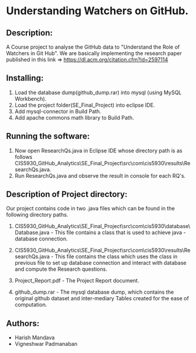 # Understanding Watchers on GitHub.

## Description:
A Course project to analyse the GitHub data to "Understand the Role of Watchers in Git Hub". 
We are basically implementing the research paper published in this link => https://dl.acm.org/citation.cfm?id=2597114

## Installing:
1. Load the database dump(github_dump.rar) into mysql (using MySQL Workbench).
2. Load the project folder(SE_Final_Project) into eclipse IDE. 
3. Add mysql-connector in Build Path. 
3. Add apache commons math library to Build Path.

## Running the software:
1. Now open ResearchQs.java in Eclipse IDE whose directory path is as follows CIS5930_GitHub_Analytics\SE_Final_Project\src\com\cis5930\results\ResearchQs.java. 
2. Run ResearchQs.java and observe the result in console for each RQ's.

## Description of Project directory: 
Our project contains code in two .java files which can be found in the following directory paths.

1. CIS5930_GitHub_Analytics\SE_Final_Project\src\com\cis5930\database\Database.java - This file contains a class that is used to achieve java - database connection.

2. CIS5930_GitHub_Analytics\SE_Final_Project\src\com\cis5930\results\ResearchQs.java - This file contains the class which uses the class in previous file to set up database connection and interact with database and compute the Research questions.

3. Project_Report.pdf - The Project Report document.

4. github_dump.rar - The mysql database dump, which contains the original github dataset and inter-mediary Tables created for the ease of computation.  

## Authors:
* Harish Mandava
* Vigneshwar Padmanaban